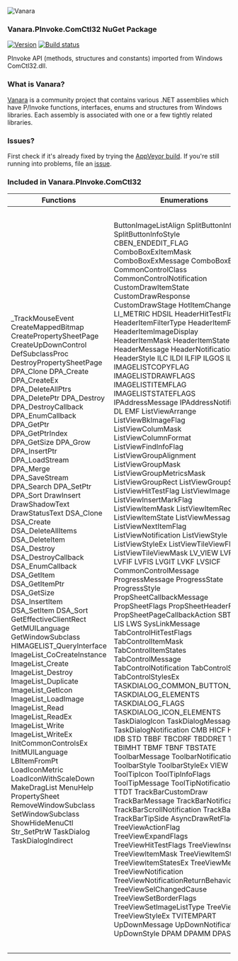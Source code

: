 ﻿![Vanara](https://raw.githubusercontent.com/dahall/Vanara/master/docs/icons/VanaraHeading.png)
### **Vanara.PInvoke.ComCtl32 NuGet Package**
[![Version](https://img.shields.io/nuget/v/Vanara.PInvoke.ComCtl32?label=NuGet&style=flat-square)](https://github.com/dahall/Vanara/releases)
[![Build status](https://img.shields.io/appveyor/build/dahall/vanara?label=AppVeyor%20build&style=flat-square)](https://ci.appveyor.com/project/dahall/vanara)

PInvoke API (methods, structures and constants) imported from Windows ComCtl32.dll.

### **What is Vanara?**

[Vanara](https://github.com/dahall/Vanara) is a community project that contains various .NET assemblies which have P/Invoke functions, interfaces, enums and structures from Windows libraries. Each assembly is associated with one or a few tightly related libraries.

### **Issues?**

First check if it's already fixed by trying the [AppVeyor build](https://ci.appveyor.com/nuget/vanara-prerelease).
If you're still running into problems, file an [issue](https://github.com/dahall/Vanara/issues).

### **Included in Vanara.PInvoke.ComCtl32**

Functions | Enumerations | Structures | Interfaces
--- | --- | --- | ---
_TrackMouseEvent CreateMappedBitmap CreatePropertySheetPage CreateUpDownControl DefSubclassProc DestroyPropertySheetPage DPA_Clone DPA_Create DPA_CreateEx DPA_DeleteAllPtrs DPA_DeletePtr DPA_Destroy DPA_DestroyCallback DPA_EnumCallback DPA_GetPtr DPA_GetPtrIndex DPA_GetSize DPA_Grow DPA_InsertPtr DPA_LoadStream DPA_Merge DPA_SaveStream DPA_Search DPA_SetPtr DPA_Sort DrawInsert DrawShadowText DrawStatusText DSA_Clone DSA_Create DSA_DeleteAllItems DSA_DeleteItem DSA_Destroy DSA_DestroyCallback DSA_EnumCallback DSA_GetItem DSA_GetItemPtr DSA_GetSize DSA_InsertItem DSA_SetItem DSA_Sort GetEffectiveClientRect GetMUILanguage GetWindowSubclass HIMAGELIST_QueryInterface ImageList_CoCreateInstance ImageList_Create ImageList_Destroy ImageList_Duplicate ImageList_GetIcon ImageList_LoadImage ImageList_Read ImageList_ReadEx ImageList_Write ImageList_WriteEx InitCommonControlsEx InitMUILanguage LBItemFromPt LoadIconMetric LoadIconWithScaleDown MakeDragList MenuHelp PropertySheet RemoveWindowSubclass SetWindowSubclass ShowHideMenuCtl Str_SetPtrW TaskDialog TaskDialogIndirect                                                                                | ButtonImageListAlign SplitButtonInfoMask SplitButtonInfoStyle CBEN_ENDEDIT_FLAG ComboBoxExItemMask ComboBoxExMessage ComboBoxExStyle CommonControlClass CommonControlNotification CustomDrawItemState CustomDrawResponse CustomDrawStage HotItemChangeFlags LI_METRIC HDSIL HeaderHitTestFlag HeaderItemFilterType HeaderItemFormat HeaderItemImageDisplay HeaderItemMask HeaderItemState HeaderMessage HeaderNotification HeaderStyle ILC ILDI ILFIP ILGOS ILP ILR IMAGELISTCOPYFLAG IMAGELISTDRAWFLAGS IMAGELISTITEMFLAG IMAGELISTSTATEFLAGS IPAddressMessage IPAddressNotification DL EMF ListViewArrange ListViewBkImageFlag ListViewColumMask ListViewColumnFormat ListViewFindInfoFlag ListViewGroupAlignment ListViewGroupMask ListViewGroupMetricsMask ListViewGroupRect ListViewGroupState ListViewHitTestFlag ListViewImageList ListViewInsertMarkFlag ListViewItemMask ListViewItemRect ListViewItemState ListViewMessage ListViewNextItemFlag ListViewNotification ListViewStyle ListViewStyleEx ListViewTileViewFlag ListViewTileViewMask LV_VIEW LVFF LVFIF LVFIS LVGIT LVKF LVSICF CommonControlMessage ProgressMessage ProgressState ProgressStyle PropSheetCallbackMessage PropSheetFlags PropSheetHeaderFlags PropSheetPageCallbackAction SBT LIF LIS LWS SysLinkMessage TabControlHitTestFlags TabControlItemMask TabControlItemStates TabControlMessage TabControlNotification TabControlStyles TabControlStylesEx TASKDIALOG_COMMON_BUTTON_FLAGS TASKDIALOG_ELEMENTS TASKDIALOG_FLAGS TASKDIALOG_ICON_ELEMENTS TaskDialogIcon TaskDialogMessage TaskDialogNotification CMB HICF HIST IDB STD TBBF TBCDRF TBDDRET TBIF TBIMHT TBMF TBNF TBSTATE ToolbarMessage ToolbarNotification ToolbarStyle ToolbarStyleEx VIEW ToolTipIcon ToolTipInfoFlags ToolTipMessage ToolTipNotification TTDT TrackBarCustomDraw TrackBarMessage TrackBarNotification TrackBarScrollNotification TrackBarStyle TrackBarTipSide AsyncDrawRetFlags TreeViewActionFlag TreeViewExpandFlags TreeViewHitTestFlags TreeViewInsert TreeViewItemMask TreeViewItemStates TreeViewItemStatesEx TreeViewMessage TreeViewNotification TreeViewNotificationReturnBehavior TreeViewSelChangedCause TreeViewSetBorderFlags TreeViewSetImageListType TreeViewStyle TreeViewStyleEx TVITEMPART UpDownMessage UpDownNotification UpDownStyle DPAM DPAMM DPAS  | BUTTON_IMAGELIST BUTTON_SPLITINFO NMBCDROPDOWN NMBCHOTITEM NMCBEDRAGBEGIN NMCBEENDEDIT NMCOMBOBOXEX COMBOBOXEXITEM COLORSCHEME INITCOMMONCONTROLSEX NMCHAR NMCUSTOMDRAW NMCUSTOMSPLITRECTINFO NMCUSTOMTEXT NMKEY NMMOUSE NMOBJECTNOTIFY NMTOOLTIPSCREATED HDTEXTFILTER HDHITTESTINFO HDITEM HDLAYOUT NMHDDISPINFO NMHDFILTERBTNCLICK NMHEADER IMAGEINFO IMAGELISTSTATS IMAGELISTDRAWPARAMS NMIPADDRESS DRAGLISTINFO LVFINDINFO LVFOOTERINFO LVFOOTERITEM LVGROUPMETRICS LVHITTESTINFO LVINSERTGROUPSORTED LVINSERTMARK LVITEMCOLUMNINFO LVITEMINDEX LVTILEVIEWINFO NMITEMACTIVATE NMLISTVIEW NMLVCACHEHINT NMLVDISPINFO NMLVEMPTYMARKUP NMLVFINDITEM NMLVGETINFOTIP NMLVKEYDOWN NMLVLINK NMLVODSTATECHANGE NMLVSCROLL LVBKIMAGE LVCOLUMN LVGROUP LVITEM LVTILEINFO PBRANGE PROPSHEETHEADER PROPSHEETPAGE LHITTESTINFO LITEM NMLINK NMTCKEYDOWN TCHITTESTINFO TCITEM TCITEMHEADER TASKDIALOG_BUTTON TASKDIALOGCONFIG COLORMAP NMTBCUSTOMDRAW NMTBDISPINFO NMTBDUPACCELERATOR NMTBGETINFOTIP NMTBHOTITEM NMTBRESTORE NMTBSAVE NMTBWRAPACCELERATOR NMTBWRAPHOTITEM NMTOOLBAR TBADDBITMAP TBBUTTON TBBUTTONINFO TBINSERTMARK TBMETRICS TBREPLACEBITMAP TBSAVEPARAMS NMTTDISPINFO TOOLINFO TTGETTITLE TTHITTESTINFO NMTRBTHUMBPOSCHANGING HTREEITEM NMTREEVIEW NMTVASYNCDRAW NMTVCUSTOMDRAW NMTVDISPINFO NMTVDISPINFOEX NMTVGETINFOTIP NMTVITEMCHANGE NMTVKEYDOWN TVHITTESTINFO TVINSERTSTRUCT TVITEM TVITEMEX TVSORTCB TVGETITEMPARTRECTINFO NMUPDOWN UDACCEL DPASTREAMINFO                                        | IImageList IImageList2                                                                                                                                                  

